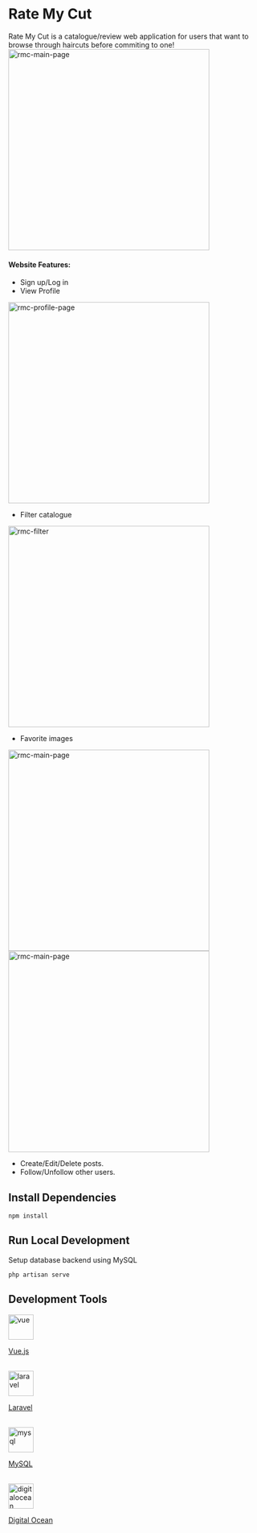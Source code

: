 # Rate My Cut
Rate My Cut is a catalogue/review web application for users that want to browse through haircuts before commiting to one!
<img src="https://github.com/KevinGitSar/Rate-My-Cut/assets/74475291/7373133c-51be-421b-97b4-326cce6495ae" alt="rmc-main-page" width="400">


#### Website Features:
- Sign up/Log in
- View Profile
<img src="https://github.com/KevinGitSar/Rate-My-Cut/assets/74475291/65615d35-0d31-4c96-9eae-8de6c8d7aab2" alt="rmc-profile-page" width="400">

- Filter catalogue
<img src="https://github.com/KevinGitSar/Rate-My-Cut/assets/74475291/20e8d6e1-a286-4fd1-8aab-bbc17a61333e" alt="rmc-filter" width="400">

- Favorite images
<img src="https://github.com/KevinGitSar/Rate-My-Cut/assets/74475291/5d5eff43-dcf8-4e27-a6c4-ba4181ae988f" alt="rmc-main-page" width="400">
<br/>
<img src="https://github.com/KevinGitSar/Rate-My-Cut/assets/74475291/c13220d8-983d-4b2c-bdd0-e1f3674184c9" alt="rmc-main-page" width="400">

- Create/Edit/Delete posts.
- Follow/Unfollow other users.

## Install Dependencies

```npm install```

## Run Local Development
Setup database backend using MySQL

```php artisan serve```

## Development Tools

<img src="https://github.com/KevinGitSar/Rate-My-Cut/assets/74475291/e936dc7f-015c-4413-9c0b-828db2055e07" alt="vue" width="50">

[Vue.js](https://vuejs.org/)
<br />
<br />

<img src="https://github.com/KevinGitSar/Rate-My-Cut/assets/74475291/e4b3c1e6-404e-4345-bd71-1be9c0b3a873" alt="laravel" width="50">

[Laravel](https://laravel.com/)
<br />
<br />

<img src="https://github.com/KevinGitSar/Rate-My-Cut/assets/74475291/fd901109-27e3-4a0d-900c-621b61201fda" alt="mysql" width="50">

[MySQL](https://www.mysql.com/)
<br />
<br />

<img src="https://github.com/KevinGitSar/Rate-My-Cut/assets/74475291/032c8f19-92a0-4f0e-b95e-91c022ffbd06" alt="digitalocean" width="50">

[Digital Ocean](https://www.digitalocean.com/)
<br />
<br />
